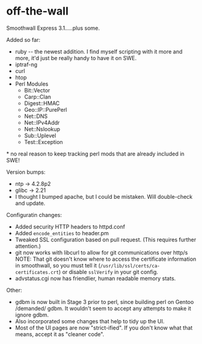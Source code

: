 off-the-wall
============
Smoothwall Express 3.1.....plus some.

Added so far:
* ruby -- the newest addition. I find myself scripting with it more and more, it'd just be really handy to have it on SWE.
* iptraf-ng
* curl
* htop
* Perl Modules
	* Bit::Vector
	* Carp::Clan
	* Digest::HMAC
	* Geo::IP::PurePerl
	* Net::DNS
	* Net::IPv4Addr
	* Net::Nslookup
	* Sub::Uplevel
	* Test::Exception

\* no real reason to keep tracking perl mods that are already included in SWE!

Version bumps:
* ntp -> 4.2.8p2
* glibc -> 2.21
* I thought I bumped apache, but I could be mistaken.  Will double-check and update.

Configuratin changes:
* Added security HTTP headers to httpd.conf
* Added `encode_entities` to header.pm
* Tweaked SSL configuration based on pull request.  (This requires further attention.)
* git now works with libcurl to allow for git communications over http/s
NOTE: That git doesn't know where to access the certificate information in smoothwall, so you must tell it (`/usr/lib/ssl/certs/ca-certificates.crt`) or disable `sslVerify` in your git config.
* advstatus.cgi now has friendlier, human readable memory stats.

Other:
* gdbm is now built in Stage 3 prior to perl, since building perl on Gentoo /demanded/ gdbm.  It wouldn't seem to accept any attempts to make it ignore gdbm.
* Also incorporated some changes that help to tidy up the UI.
* Most of the UI pages are now "strict-ified".  If you don't know what that means, accept it as "cleaner code".

